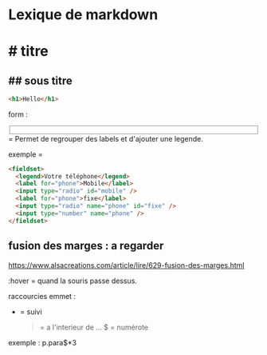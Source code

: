 # Lexique de markdown

# # titre

## ## sous titre

```html
<h1>Hello</h1>
```

form :

<fieldset> </fieldset> = Permet de regrouper des labels et d'ajouter une legende.

exemple =

```html
<fieldset>
  <legend>Votre téléphone</legend>
  <label for="phone">Mobile</label>
  <input type="radio" id="mobile" />
  <label for="phone">fixe</label>
  <input type="radio" name="phone" id="fixe" />
  <input type="number" name="phone" />
</fieldset>
```

## fusion des marges : a regarder

https://www.alsacreations.com/article/lire/629-fusion-des-marges.html

:hover = quand la souris passe dessus.

raccourcies emmet :

- = suivi
  > = a l'interieur de ...
  > $ = numérote

exemple : p.para$\*3

<p class="para1"></p>
	<p class="para2"></p>
	<p class="para3"></p>

